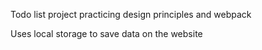 Todo list project practicing design principles and webpack

Uses local storage to save data on the website
